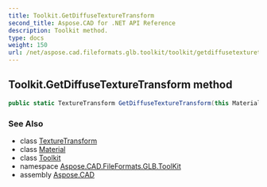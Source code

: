 ```yaml
---
title: Toolkit.GetDiffuseTextureTransform
second_title: Aspose.CAD for .NET API Reference
description: Toolkit method. 
type: docs
weight: 150
url: /net/aspose.cad.fileformats.glb.toolkit/toolkit/getdiffusetexturetransform/
---
```

## Toolkit.GetDiffuseTextureTransform method

```csharp
public static TextureTransform GetDiffuseTextureTransform(this Material material)
```

### See Also

* class [TextureTransform](../../../aspose.cad.fileformats.glb/texturetransform/)
* class [Material](../../../aspose.cad.fileformats.glb/material/)
* class [Toolkit](../)
* namespace [Aspose.CAD.FileFormats.GLB.ToolKit](../../toolkit/)
* assembly [Aspose.CAD](../../../)



